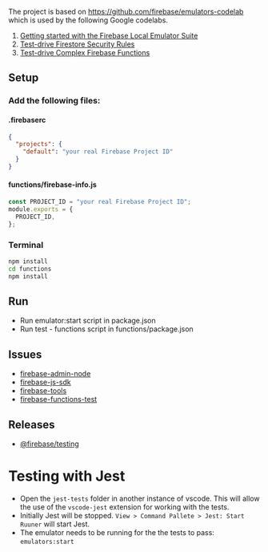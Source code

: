The project is based on https://github.com/firebase/emulators-codelab which is used by the following Google codelabs.

1. [Getting started with the Firebase Local Emulator Suite](https://google.dev/codelabs/firebase-emulator-get-started?playlist-id=firebase-emulators#0)
2. [Test-drive Firestore Security Rules](https://google.dev/codelabs/firebase-emulator-test-rules#0)
3. [Test-drive Complex Firebase Functions](https://google.dev/codelabs/firebase-emulators-test-functions#0)

## Setup

### Add the following files:

#### .firebaserc

```json
{
  "projects": {
    "default": "your real Firebase Project ID"
  }
}
```

#### functions/firebase-info.js

```js
const PROJECT_ID = "your real Firebase Project ID";
module.exports = {
  PROJECT_ID,
};
```

### Terminal

```sh
npm install
cd functions
npm install
```

## Run

- Run emulator:start script in package.json
- Run test - functions script in functions/package.json

## Issues

- [firebase-admin-node](https://github.com/firebase/firebase-admin-node/issues?q=is%3Aissue+is%3Aopen+sort%3Aupdated-desc)
- [firebase-js-sdk](https://github.com/firebase/firebase-js-sdk/issues?q=is%3Aissue+is%3Aopen+sort%3Aupdated-desc)
- [firebase-tools](https://github.com/firebase/firebase-tools/issues?q=is%3Aissue+sort%3Aupdated-desc+is%3Aopen)
- [firebase-functions-test](https://github.com/firebase/firebase-functions-test/issues?q=is%3Aissue+is%3Aopen+sort%3Aupdated-desc)

## Releases

- [@firebase/testing](https://github.com/firebase/firebase-js-sdk/blob/master/packages/testing/CHANGELOG.md)

# Testing with Jest

- Open the `jest-tests` folder in another instance of vscode. This will allow the use of the `vscode-jest` extension for working with the tests.
- Initially Jest will be stopped. `View > Command Pallete > Jest: Start Ruuner` will start Jest.
- The emulator needs to be running for the the tests to pass: `emulators:start`
